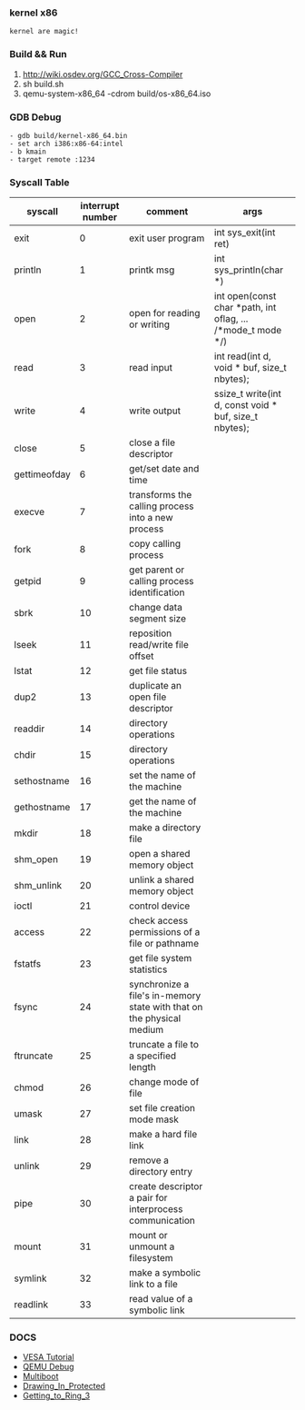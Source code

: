 ### kernel x86

`kernel are magic!`

### Build && Run

1. http://wiki.osdev.org/GCC_Cross-Compiler
2. sh build.sh
3. qemu-system-x86_64 -cdrom build/os-x86_64.iso

### GDB Debug

    - gdb build/kernel-x86_64.bin
    - set arch i386:x86-64:intel
    - b kmain
    - target remote :1234

### Syscall Table

syscall|interrupt number|comment|args
---|---|---|---
exit|0|exit user program|int sys_exit(int ret)
println|1|printk msg|int sys_println(char *)
open|2|open for reading or writing|int open(const char *path, int oflag, ... /*mode_t mode */)
read|3|read input|int read(int d, void * buf, size_t nbytes);
write|4|write output|ssize_t write(int d, const void * buf, size_t nbytes);
close|5|close a file descriptor
gettimeofday|6|get/set date and time
execve|7|transforms the calling process into a new process
fork|8|copy calling process
getpid|9|get parent or calling process identification
sbrk|10|change data segment size
lseek|11|reposition read/write file offset
lstat|12|get file status
dup2|13|duplicate an open file descriptor
readdir|14|directory operations
chdir|15|directory operations
sethostname|16|set the name of the machine
gethostname|17|get the name of the machine
mkdir|18|make a directory file
shm_open|19|open a shared memory object
shm_unlink|20|unlink a shared memory object
ioctl|21|control device
access|22|check access permissions of a file or pathname
fstatfs|23|get file system statistics
fsync|24|synchronize a file's in-memory state with that on the physical medium
ftruncate|25|truncate a file to a specified length
chmod|26|change mode of file
umask|27|set file creation mode mask
link|28|make a hard file link
unlink|29|remove a directory entry
pipe|30|create descriptor a pair for interprocess communication
mount|31|mount or unmount a filesystem
symlink|32|make a symbolic link to a file
readlink|33|read value of a symbolic link

### DOCS

- [VESA Tutorial](http://wiki.osdev.org/User:Omarrx024/VESA_Tutorial)
- [QEMU Debug](http://wiki.osdev.org/QEMU_and_GDB_in_long_mode)
- [Multiboot](https://www.gnu.org/software/grub/manual/multiboot/multiboot.html)
- [Drawing_In_Protected](http://wiki.osdev.org/Drawing_In_Protected_Mode#Drawing_Text)
- [Getting_to_Ring_3](http://wiki.osdev.org/Getting_to_Ring_3)
